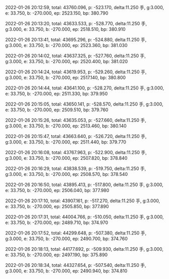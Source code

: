 2022-01-26 20:12:59, total: 43760.096, p: -523.170, delta:11.250 手, g:3.000, e: 33.750, b: -270.000, ep: 2523.150, bp: 380.790

2022-01-26 20:13:20, total: 43633.533, p: -528.770, delta:11.250 手, g:3.000, e: 33.750, b: -270.000, ep: 2518.510, bp: 380.910

2022-01-26 20:13:41, total: 43695.296, p: -524.880, delta:11.250 手, g:3.000, e: 33.750, b: -270.000, ep: 2523.360, bp: 381.030

2022-01-26 20:14:02, total: 43637.325, p: -527.760, delta:11.250 手, g:3.000, e: 33.750, b: -270.000, ep: 2520.400, bp: 381.020

2022-01-26 20:14:24, total: 43619.953, p: -529.260, delta:11.250 手, g:3.000, e: 33.750, b: -270.000, ep: 2517.140, bp: 380.800

2022-01-26 20:14:44, total: 43641.100, p: -528.270, delta:11.250 手, g:3.000, e: 33.750, b: -270.000, ep: 2511.330, bp: 379.950

2022-01-26 20:15:05, total: 43650.141, p: -528.570, delta:11.250 手, g:3.000, e: 33.750, b: -270.000, ep: 2509.510, bp: 379.760

2022-01-26 20:15:26, total: 43635.053, p: -527.660, delta:11.250 手, g:3.000, e: 33.750, b: -270.000, ep: 2513.460, bp: 380.140

2022-01-26 20:15:47, total: 43663.640, p: -526.720, delta:11.250 手, g:3.000, e: 33.750, b: -270.000, ep: 2511.440, bp: 379.770

2022-01-26 20:16:08, total: 43767.963, p: -522.900, delta:11.250 手, g:3.000, e: 33.750, b: -270.000, ep: 2507.820, bp: 378.840

2022-01-26 20:16:29, total: 43838.539, p: -519.750, delta:11.250 手, g:3.000, e: 33.750, b: -270.000, ep: 2508.570, bp: 378.540

2022-01-26 20:16:50, total: 43895.413, p: -517.800, delta:11.250 手, g:3.000, e: 33.750, b: -270.000, ep: 2506.040, bp: 377.980

2022-01-26 20:17:10, total: 43907.161, p: -517.270, delta:11.250 手, g:3.000, e: 33.750, b: -270.000, ep: 2505.850, bp: 377.890

2022-01-26 20:17:31, total: 44004.766, p: -510.050, delta:11.250 手, g:3.000, e: 33.750, b: -270.000, ep: 2489.710, bp: 374.970

2022-01-26 20:17:52, total: 44299.648, p: -507.380, delta:11.250 手, g:3.000, e: 33.750, b: -270.000, ep: 2490.700, bp: 374.760

2022-01-26 20:18:13, total: 44177.692, p: -509.930, delta:11.250 手, g:3.000, e: 33.750, b: -270.000, ep: 2497.190, bp: 375.890

2022-01-26 20:18:34, total: 44327.654, p: -507.540, delta:11.250 手, g:3.000, e: 33.750, b: -270.000, ep: 2490.940, bp: 374.810